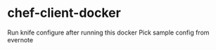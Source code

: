 # chef-client-docker
Run knife configure after running this docker 
Pick sample config from evernote
